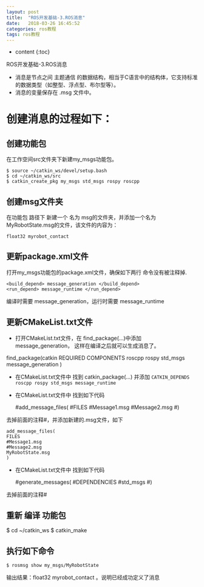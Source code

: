 ```yaml
---
layout: post
title:  "ROS开发基础-3.ROS消息"
date:   2018-03-26 16:45:52
categories: ros教程
tags: ros教程
---
```


* content
{:toc}

ROS开发基础-3.ROS消息
<!--more-->


- 消息是节点之间 主题通信 的数据结构，相当于C语言中的结构体，它支持标准的数据类型（如整型、浮点型、布尔型等）。
- 消息的变量保存在 .msg 文件中。
# 创建消息的过程如下：
## 创建功能包

在工作空间src文件夹下新建my_msgs功能包。

    $ source ~/catkin_ws/devel/setup.bash
    $ cd ~/catkin_ws/src
    $ catkin_create_pkg my_msgs std_msgs rospy roscpp


## 创建msg文件夹

在功能包 路径下 新建一个 名为 msg的文件夹，并添加一个名为 MyRobotState.msg的文件，该文件的内容为：

    float32 myrobot_contact

## 更新package.xml文件
打开my_msgs功能包的package.xml文件，确保如下两行 命令没有被注释掉.

    <build_depend> message_generation </build_depend>
    <run_depend> message_runtime </run_depend>
编译时需要 message_generation，运行时需要 message_runtime

## 更新CMakeList.txt文件
- 打开CMakeList.txt文件，在 find_package(...)中添加 message_generation，
这样在编译之后就可以生成消息了。

find_package(catkin REQUIRED COMPONENTS
    roscpp
    rospy
    std_msgs
    message_generation
    )

- 在CMakeList.txt文件中 找到 catkin_package(...) 并添加 `CATKIN_DEPENDS roscpp rospy std_msgs message_runtime`
- 在CMakeList.txt文件中 找到如下代码

    #add_message_files(
    #FILES
    #Message1.msg
    #Message2.msg
    #)

去掉前面的注释#，并添加新建的.msg文件，如下

    add_message_files(
    FILES
    #Message1.msg
    #Message2.msg
    MyRobotState.msg
    )

- 在CMakeList.txt文件中 找到如下代码

    #generate_messages(
    #DEPENDENCIES
    #std_msgs
    #)

去掉前面的注释#

## 重新 编译 功能包

$ cd ~/catkin_ws
$ catkin_make

## 执行如下命令

    $ rosmsg show my_msgs/MyRobotState

输出结果：float32 myrobot_contact 。说明已经成功定义了消息
